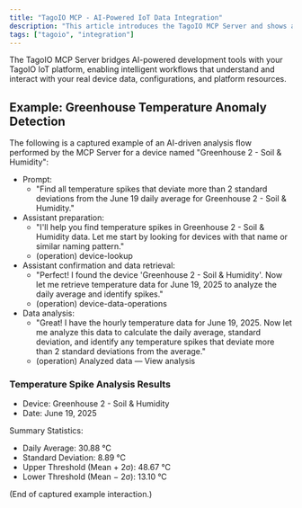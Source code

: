 ```yaml
---
title: "TagoIO MCP - AI-Powered IoT Data Integration"
description: "This article introduces the TagoIO MCP Server and shows an example AI-powered workflow for detecting temperature spikes in greenhouse sensor data, including the resulting summary statistics from the analysis."
tags: ["tagoio", "integration"]
---
```


The TagoIO MCP Server bridges AI-powered development tools with your TagoIO IoT platform, enabling intelligent workflows that understand and interact with your real device data, configurations, and platform resources.

<!-- Image placeholder removed for build -->

## Example: Greenhouse Temperature Anomaly Detection

The following is a captured example of an AI-driven analysis flow performed by the MCP Server for a device named "Greenhouse 2 - Soil & Humidity":

- Prompt:
  - "Find all temperature spikes that deviate more than 2 standard deviations from the June 19 daily average for Greenhouse 2 - Soil & Humidity."
- Assistant preparation:
  - "I'll help you find temperature spikes in Greenhouse 2 - Soil & Humidity data. Let me start by looking for devices with that name or similar naming pattern."
  - (operation) device-lookup
- Assistant confirmation and data retrieval:
  - "Perfect! I found the device 'Greenhouse 2 - Soil & Humidity'. Now let me retrieve temperature data for June 19, 2025 to analyze the daily average and identify spikes."
  - (operation) device-data-operations
- Data analysis:
  - "Great! I have the hourly temperature data for June 19, 2025. Now let me analyze this data to calculate the daily average, standard deviation, and identify any temperature spikes that deviate more than 2 standard deviations from the average."
  - (operation) Analyzed data — View analysis

### Temperature Spike Analysis Results
- Device: Greenhouse 2 - Soil & Humidity
- Date: June 19, 2025

Summary Statistics:
- Daily Average: 30.88 °C
- Standard Deviation: 8.89 °C
- Upper Threshold (Mean + 2σ): 48.67 °C
- Lower Threshold (Mean − 2σ): 13.10 °C

(End of captured example interaction.)